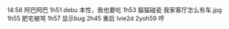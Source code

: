 14:58   阿巴阿巴
1h51 debu 本性，我也要吃
1h53 猫猫碰瓷 我家客厅怎么有车.jpg
1h55 肥宅被骂
1h57 显示bug
2h45 重启 lvie2d
2yoh59 哼

